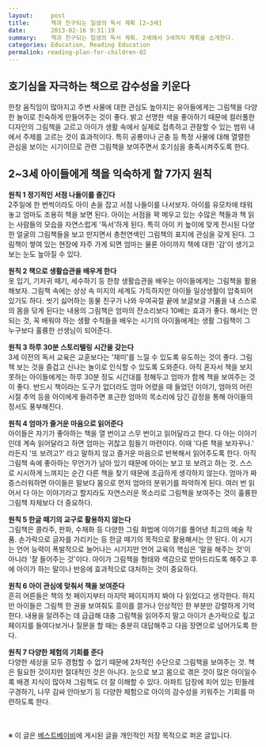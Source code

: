 ```yaml
---
layout:     post
title:      책과 친구되는 일생의 독서 계획 [2~3세]
date:       2013-02-16 9:31:19
summary:    책과 친구되는 일생의 독서 계획. 2세에서 3세까지 계획을 소개한다.
categories: Education, Reading Education
permalink: reading-plan-for-children-02
---
```



## 호기심을 자극하는 책으로 감수성을 키운다

한창 움직임이 많아지고 주변 사물에 대한 관심도 높아지는 유아들에게는 그림책을 다양한 놀이로 친숙하게 만들어주는 것이 좋다. 밝고 선명한 색을 좋아하기 때문에 컬러풀한 디자인의 그림책을 고르고 아이가 생활 속에서 실제로 접촉하고 관찰할 수 있는 범위 내에서 주제를 고르는 것이 효과적이다. 특히 공룡이나 곤충 등 특정 사물에 대해 열렬한 관심을 보이는 시기이므로 관련 그림책을 보여주면서 호기심을 충족시켜주도록 한다. 



## 2~3세 아이들에게 책을 익숙하게 할 7가지 원칙

<strong>원칙 1 정기적인 서점 나들이를 즐긴다</strong>       
2주일에 한 번씩이라도 아이 손을 잡고 서점 나들이를 나서보자. 아이를 유모차에 태워놓고 엄마도 조용히 책을 보면 된다. 아이는 서점을 꽉 메우고 있는 수많은 책들과 책 읽는 사람들의 모습을 자연스럽게 '독서'하게 된다. 특히 아이 키 높이에 맞게 전시된 다양한 얼굴의 그림책들을 보고 만지면서 총천연색인 그림책의 표지에 관심을 갖게 된다. 그림책이 쌓여 있는 현장에 자주 가게 되면 엄마는 물론 아이까지 책에 대한 '감'이 생기고 보는 눈도 높아질 수 있다.

<strong>원칙 2 책으로 생활습관을 배우게 한다</strong>       
옷 입기, 기저귀 떼기, 세수하기 등 한창 생활습관을 배우는 아이들에게는 그림책을 활용해보자. 그림책 속에는 상상 속 미지의 세계도 가득하지만 아이들 일상생활이 압축되어 있기도 하다. 씻기 싫어하는 동물 친구가 나와 우여곡절 끝에 보글보글 거품을 내 스스로의 몸을 닦게 된다는 내용의 그림책은 엄마의 잔소리보다 10배는 효과가 좋다. 해서는 안 되는 것, 꼭 배워야 하는 생활 수칙들을 배우는 시기의 아이들에게는 생활 그림책이 그 누구보다 훌륭한 선생님이 되어준다.

<strong>원칙 3 하루 30분 스토리텔링 시간을 갖는다</strong>       
3세 이전의 독서 교육은 교훈보다는 '재미'를 느낄 수 있도록 유도하는 것이 좋다. 그림책 보는 것을 즐겁고 신나는 놀이로 인식할 수 있도록 도와준다. 아직 혼자서 책을 보지 못하는 아이들에게는 하루 30분 정도 시간대를 정해두고 엄마가 함께 책을 보여주는 것이 좋다. 반드시 책이라는 도구가 없더라도 엄마 어렸을 때 들었던 이야기, 엄마의 어린 시절 추억 등을 아이에게 들려주면 포근한 엄마의 목소리에 담긴 감정을 통해 아이들의 정서도 풍부해진다.

<strong>원칙 4 엄마가 즐거운 마음으로 읽어준다</strong>       
아이들은 자기가 좋아하는 책을 열 번이고 스무 번이고 읽어달라고 한다. 다 아는 이야기인데 계속 읽어달라고 하면 엄마는 귀찮고 힘들기 마련이다. 이때 '다른 책을 보자꾸나.' 라든지 '또 보려고?' 라고 말하지 않고 즐거운 마음으로 반복해서 읽어주도록 한다. 아직 그림책 속에 좋아하는 무언가가 남아 있기 때문에 아이는 보고 또 보려고 하는 것. 스스로 시시하게 느껴지는 순간 다른 책을 찾기 때문에 조급하게 생각하지 않는다. 엄마가 짜증스러워하면 아이들은 말보다 몸으로 먼저 엄마의 분위기를 파악하게 된다. 여러 번 읽어서 다 아는 이야기라고 할지라도 자연스러운 목소리로 그림책을 보여주는 것이 훌륭한 그림책 자체보다 더 중요하다.

<strong>원칙 5 한글 떼기의 교구로 활용하지 않는다</strong>       
그림책은 콜라주, 판화, 수채화 등 다양한 그림 화법에 이야기를 풀어낸 최고의 예술 작품. 손가락으로 글자를 가리키는 등 한글 떼기의 목적으로 활용해서는 안 된다. 이 시기는 언어 능력이 폭발적으로 늘어나는 시기지만 언어 교육의 핵심은 '말을 해주는 것'이 아니라 '잘 들어주는 것'이다. 아이가 그림책을 형태와 색감으로 받아드리도록 해주고 후에 아이가 하는 말이나 반응에 효과적으로 대처하는 것이 중요하다.

<strong>원칙 6 아이 관심에 맞춰서 책을 보여준다</strong>       
흔히 어른들은 책의 첫 페이지부터 마지막 페이지까지 봐야 다 읽었다고 생각한다. 하지만 아이들은 그림책 한 권을 보여줘도 흥미를 끌거나 인상적인 한 부분만 강렬하게 기억한다. 내용을 알려주는 데 급급해 대충 그림책을 읽어주지 말고 아이가 손가락으로 짚고 페이지를 들여다보거나 질문을 할 때는 충분히 대답해주고 다음 장면으로 넘어가도록 한다.

<strong>원칙 7 다양한 체험의 기회를 준다</strong>       
다양한 세상을 모두 경험할 수 없기 때문에 2차적인 수단으로 그림책을 보여주는 것. 책은 필요한 것이지만 절대적인 것은 아니다. 눈으로 보고 몸으로 겪은 것이 많은 아이일수록 배경 지식이 많아져 그림책도 더 잘 이해할 수 있다. 아파트 담장에 피어 있는 민들레 구경하기, 나무 감싸 안아보기 등 다양한 체험으로 아이의 감수성을 키워주는 기회를 마련하도록 한다. 


<br /><br />
※ 이 글은 [베스트베이비](http://www.ibestbaby.co.kr)에 게시된 글을 개인적인 저장 목적으로 퍼온 글입니다.